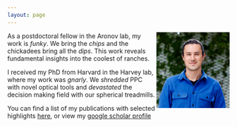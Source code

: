 ```yaml
---
layout: page
---
```

<img style="float:right;max-width:33%" src="/images/headshot_crop.jpeg">

As a postdoctoral fellow in the Aronov lab, my work is *funky*. We bring the *chips* and the chickadees bring all the *dips*. This work reveals fundamental insights into the coolest of ranches.

I received my PhD from Harvard in the Harvey lab, where my work was *gnarly*. We *shredded* PPC with novel optical tools and *devastated* the decision making field with our spherical treadmills.

You can find a list of my publications with selected highlights [here](https://selmaan.github.io/pubs/), or view my [google scholar profile](https://scholar.google.com/citations?hl=en&user=keLpwxcAAAAJ&view_op=list_works&sortby=pubdate)